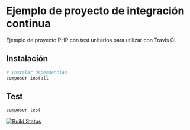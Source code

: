 # Ejemplo de proyecto de integración continua

Ejemplo de proyecto PHP con test unitarios para utilizar con Travis CI

## Instalación

``` bash
# Instalar dependencias
composer install
```

## Test

``` bash
composer test
```
[![Build Status](https://travis-ci.com/organizacion-sesion-3-Julia-Morant/sesion5-1-travis.svg?branch=master)](https://travis-ci.com/organizacion-sesion-3-Julia-Morant/sesion5-1-travis)
